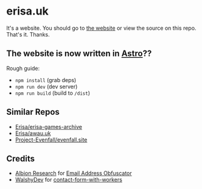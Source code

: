 # erisa.uk

It's a website. You should go to [the website](https://erisa.uk) or view the source on this repo.  
That's it. Thanks.

## The website is now written in [Astro](https://astro.build/)??

Rough guide:

- `npm install` (grab deps)
- `npm run dev` (dev server)
- `npm run build` (build to `/dist`)

## Similar Repos

- [Erisa/erisa-games-archive](https://github.com/Erisa/erisa-games-archive)
- [Erisa/awau.uk](https://github.com/Erisa/awau.uk)
- [Project-Evenfall/evenfall.site](https://github.com/Project-Evenfall/evenfall.site)

## Credits

- [Albion Research](https://www.albionresearch.com/) for [Email Address Obfuscator](https://www.albionresearch.com/misc/obfuscator.php)
- [WalshyDev](https://github.com/WalshyDev) for [contact-form-with-workers](https://github.com/WalshyDev/contact-form-with-workers)
